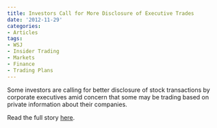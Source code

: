 ```yaml
---
title: Investors Call for More Disclosure of Executive Trades
date: '2012-11-29'
categories:
- Articles
tags: 
- WSJ
- Insider Trading
- Markets
- Finance
- Trading Plans
---
```


Some investors are calling for better disclosure of stock transactions by
corporate executives amid concern that some may be trading based on private
information about their companies.

Read the full story
[here](http://wsj.com/article/SB10001424127887324020804578147193237802774.html).

